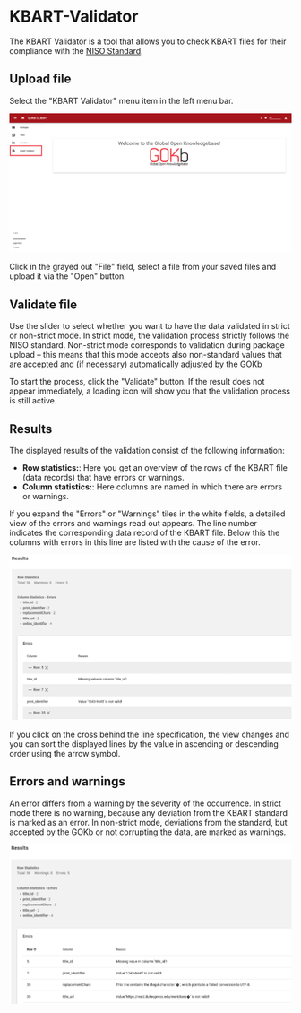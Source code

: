 # KBART-Validator

The KBART Validator is a tool that allows you to check KBART files for their compliance with the [NISO Standard](https://www.niso.org/standards-committees/kbart).

## Upload file

Select the "KBART Validator" menu item in the left menu bar.

![GOKB kbart validator start](../assets/KBART-Validator-Start.png "GOKB KBART Validator start")

Click in the grayed out "File" field, select a file from your saved files and upload it via the "Open" button.

## Validate file

Use the slider to select whether you want to have the data validated in strict or non-strict mode. In strict mode, the validation process strictly follows the NISO standard. Non-strict mode corresponds to validation during package upload – this means that this mode accepts also non-standard values that are accepted and (if necessary) automatically adjusted by the GOKb

To start the process, click the "Validate" button. If the result does not appear immediately, a loading icon will show you that the validation process is still active.

## Results

The displayed results of the validation consist of the following information:

+   **Row statistics:**: Here you get an overview of the rows of the KBART file (data records) that have errors or warnings.
+   **Column statistics:**: Here columns are named in which there are errors or warnings.

If you expand the "Errors" or "Warnings" tiles in the white fields, a detailed view of the errors and warnings read out appears. The line number indicates the corresponding data record of the KBART file. Below this the columns with errors in this line are listed with the cause of the error.

![GOKB kbart validator results](../assets/KBART-Validator-results-view1.png "GOKB KBART Validator results")

If you click on the cross behind the line specification, the view changes and you can sort the displayed lines by the value in ascending or descending order using the arrow symbol.

## Errors and warnings

An error differs from a warning by the severity of the occurrence. In strict mode there is no warning, because any deviation from the KBART standard is marked as an error. In non-strict mode, deviations from the standard, but accepted by the GOKb or not corrupting the data, are marked as warnings.

![GOKB kbart validator ergebnisse](../assets/KBART-Validator-results-view2.png "GOKB KBART Validator results")
